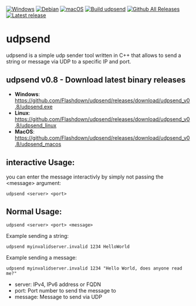 [![Windows](https://custom-icon-badges.demolab.com/badge/Windows-0078D6?logo=windows11&logoColor=white)](#) [![Debian](https://img.shields.io/badge/Debian-A81D33?logo=debian&logoColor=fff)](#) [![macOS](https://img.shields.io/badge/macOS-000000?logo=apple&logoColor=F0F0F0)](#)
[![Build udpsend](https://github.com/Flashdown/udpsend/actions/workflows/build.yml/badge.svg)](https://github.com/Flashdown/udpsend/actions/workflows/build.yml) [![Github All Releases](https://img.shields.io/github/downloads/Flashdown/udpsend/total.svg)](https://github.com/Flashdown/udpsend/releases/latest) [![Latest release](https://img.shields.io/github/v/release/Flashdown/udpsend?color=blue&label=latest%20release)](https://github.com/Flashdown/udpsend/releases/latest)

# udpsend 
udpsend is a simple udp sender tool written in C++ that allows to send a string or message via UDP to a specific IP and port.

## udpsend v0.8 - Download latest binary releases

* **Windows**: https://github.com/Flashdown/udpsend/releases/download/udpsend_v0.8/udpsend.exe
* **Linux**: https://github.com/Flashdown/udpsend/releases/download/udpsend_v0.8/udpsend_linux
* **MacOS**: https://github.com/Flashdown/udpsend/releases/download/udpsend_v0.8/udpsend_macos

## interactive Usage:
you can enter the message interactivly by simply not passing the \<message\> argument:
```console
udpsend <server> <port> 
```
## Normal Usage:

```console
udpsend <server> <port> <message>
```
Example sending a string:
```console
udpsend myinvalidserver.invalid 1234 HelloWorld
```
Example sending a message:
```console
udpsend myinvalidserver.invalid 1234 "Hello World, does anyone read me?"
```
* server: IPv4, IPv6 address or FQDN
* port:   Port number to send the message to
* message: Message to send via UDP
